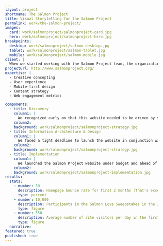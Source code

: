 ```yaml
---
layout: project
shortname: The Salmon Project
title: Visual Storytelling for the Salmon Project
permalink: work/the-salmon-project/
images:
  card: work/salmonproject/salmonproject-card.jpg
  hero: work/salmonproject/salmonproject-hero.jpg
breakpoints:
  desktop: work/salmonproject/salmon-desktop.jpg
  tablet: work/salmonproject/salmon-tablet.jpg
  mobile: work/salmonproject/salmon-mobile.jpg
client: |
  When we started working with the Salmon Project team, the organization didn't exist. No really, the Project was a small group of individuals inspired to help Alaskans reexamine their relationship with salmon both as a resource and a way of life. Salmon culture runs deep in Alaska. The more we learned about the strength and diversity of Alaskans' connections to salmon, the more excited we became about telling this story visually on the web.
projecturl: http://www.salmonproject.org/
expertise: |
  - Creative concepting
  - User experience
  - Mobile-first design
  - Content strategy
  - Web engagement metrics

components:
  - title: Discovery
    column1: |
      We recognized early on that this website needed to be driven by storytelling, so we began discovery by sitting down with the Salmon Project team to listen to their stories. Given that they're fishermen, there were many... We then engaged in a number of discovery exercises such as "card sorting" and "Cores & Paths" to prioritize features and potential design directions.
    column2: 
    background: work/salmonproject/salmonproject-strategy.jpg
  - title: Information Architecture & Design
    column1: |
      We faced a tight deadline to launch the website in conjunction with a major print campaign. So we approached wireframes and graphic design iteratively with short feedback loops. Not to get too technical, but we were able to move design forward more quickly by leveraging a rapid-prototyping framework called Foundation.
    column2: 
    background: work/salmonproject/salmonproject-strategy.jpg
  - title: Implementation
    column1: |
      We launched the Salmon Project website under budget and ahead of schedule in just eight weeks. The site included a responsive theme, a robust survey management tool, and a sophisticated CRM backend built on top of [RedHen](http://redhencrm.com/). Combining these tools, we were able to help the Salmon Project connect with many thousands of new Alaskans through their "Salmon Love" campaign.
    column2: 
    background: work/salmonproject/salmonproject-implementation.jpg 
results:
  stats:
    - number: 30
      description: Homepage bounce rate for first 2 months (That's excellent!)
      type: percent
    - number: 10,000
      description: Participants in the Salmon Love Sweepstakes in the 30 days after the website launch
      type: figure
    - number: 550
      description: Average number of site visitors per day in the first week
      type: figure
  narrative:
featured: true
published: true
---
```




